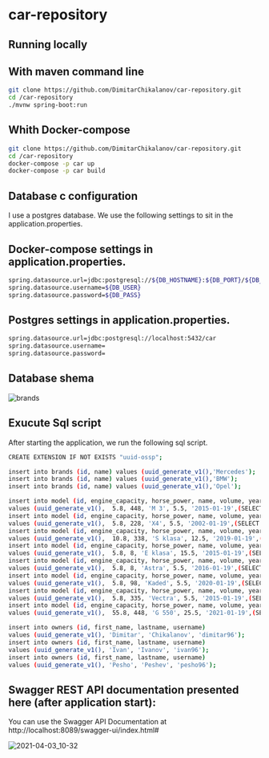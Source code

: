 # car-repository

## Running locally
 
## With maven command line

```bash
git clone https://github.com/DimitarChikalanov/car-repository.git
cd /car-repository
./mvnw spring-boot:run
```
## Whith Docker-compose

```bash
git clone https://github.com/DimitarChikalanov/car-repository.git
cd /car-repository
docker-compose -p car up 
docker-compose -p car build
```

## Database c configuration
I use a postgres database. We use the following settings to sit in the application.properties.

## Docker-compose settings in application.properties.
```bash
spring.datasource.url=jdbc:postgresql://${DB_HOSTNAME}:${DB_PORT}/${DB_NAME}
spring.datasource.username=${DB_USER}
spring.datasource.password=${DB_PASS}
```

## Postgres settings in application.properties.
```bash
spring.datasource.url=jdbc:postgresql://localhost:5432/car
spring.datasource.username=
spring.datasource.password=
```

## Database shema

![brands](https://user-images.githubusercontent.com/59176864/113470673-10873600-9460-11eb-88e3-43df1050ceef.png)

## Exucute Sql script
After starting the application, we run the following sql script.
```bash
CREATE EXTENSION IF NOT EXISTS "uuid-ossp";

insert into brands (id, name) values (uuid_generate_v1(),'Mercedes');
insert into brands (id, name) values (uuid_generate_v1(),'BMW');
insert into brands (id, name) values (uuid_generate_v1(),'Opel');

insert into model (id, engine_capacity, horse_power, name, volume, year_of_manufacture, brand_id)
values (uuid_generate_v1(),  5.8, 448, 'M 3', 5.5, '2015-01-19',(SELECT id from brands where name like 'BMW'));
insert into model (id, engine_capacity, horse_power, name, volume, year_of_manufacture, brand_id)
values (uuid_generate_v1(),  5.8, 228, 'X4', 5.5, '2002-01-19',(SELECT id from brands where name like 'BMW'));
insert into model (id, engine_capacity, horse_power, name, volume, year_of_manufacture, brand_id)
values (uuid_generate_v1(),  10.8, 338, 'S klasa', 12.5, '2019-01-19',(SELECT id from brands where name like 'Mercedes'));
insert into model (id, engine_capacity, horse_power, name, volume, year_of_manufacture, brand_id)
values (uuid_generate_v1(),  5.8, 8, 'E klasa', 15.5, '2015-01-19',(SELECT id from brands where name like 'Mercedes'));
insert into model (id, engine_capacity, horse_power, name, volume, year_of_manufacture, brand_id)
values (uuid_generate_v1(),  5.8, 8, 'Astra', 5.5, '2016-01-19',(SELECT id from brands where name like 'Opel'));
insert into model (id, engine_capacity, horse_power, name, volume, year_of_manufacture, brand_id)
values (uuid_generate_v1(),  5.8, 98, 'Kaded', 5.5, '2020-01-19',(SELECT id from brands where name like 'Opel'));
insert into model (id, engine_capacity, horse_power, name, volume, year_of_manufacture, brand_id)
values (uuid_generate_v1(),  5.8, 335, 'Vectra', 5.5, '2015-01-19',(SELECT id from brands where name like 'Opel'));
insert into model (id, engine_capacity, horse_power, name, volume, year_of_manufacture, brand_id)
values (uuid_generate_v1(),  55.8, 448, 'G 550', 25.5, '2021-01-19',(SELECT id from brands where name like 'Mercedes'));

insert into owners (id, first_name, lastname, username)
values (uuid_generate_v1(), 'Dimitar', 'Chikalanov', 'dimitar96');
insert into owners (id, first_name, lastname, username)
values (uuid_generate_v1(), 'Ivan', 'Ivanov', 'ivan96');
insert into owners (id, first_name, lastname, username)
values (uuid_generate_v1(), 'Pesho', 'Peshev', 'pesho96');
```
## Swagger REST API documentation presented here (after application start):
You can use the Swagger API Documentation at http://localhost:8089/swagger-ui/index.html#

![2021-04-03_10-32](https://user-images.githubusercontent.com/59176864/113471878-049f7200-9468-11eb-9fc9-44a58ee1dc7b.png)



 
